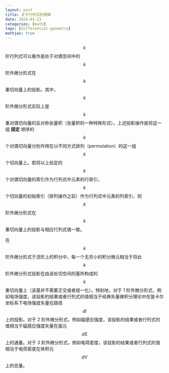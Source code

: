 ```yaml
---
layout: post
title: 关于行列式的理解
date: 2024-03-23
categories: [math]
tags: [differential-geometry]
mathjax: true
---
```


$$k$$ 阶行列式可以看作是处于对偶空间中的 $$k$$ 阶外微分形式在 $$k$$ 重切向量上的投影。其中，$$k$$ 阶外微分形式实际上是 $$k$$ 重对偶切向量的反对称张量积（张量积的一种特殊形式）。上述投影操作是将这一组 **固定** 顺序的 $$k$$ 个对偶切向量分别作用在以不同方式排列（permutation）的这一组 $$k$$ 个切向量上。若将以上给定的 $$k$$ 个对偶切向量的索引作为行列式中元素的行索引，$$k$$ 个切向量的初始索引（排列操作之前）作为行列式中元素的列索引，则 $$k$$ 阶外微分形式在 $$k$$ 重切向量上的投影与相应行列式值一致。

在 $$k$$ 阶外微分形式于流形上的积分中，每一个无穷小的积分微元相当于将此 $$k$$ 阶外微分形式投影在由该处切空间的基所构成的 $$k$$ 重切向量上（该基并不需要正交或者规一化）。特别地，对于 1 阶外微分形式，例如电场强度，该投影的结果或者行列式的值相当于经典矢量微积分理论中在笛卡尔坐标系下电场强度矢量在路径 $$dl$$ 上的投影。对于 2 阶外微分形式，例如磁感应强度，该投影的结果或者行列式的值相当于磁感应强度矢量在面元 $$dS$$ 上的通量。对于 3 阶外微分形式，例如电荷密度，该投影的结果或者行列式的值相当于电荷密度在体积元 $$dV$$ 上的总量。
